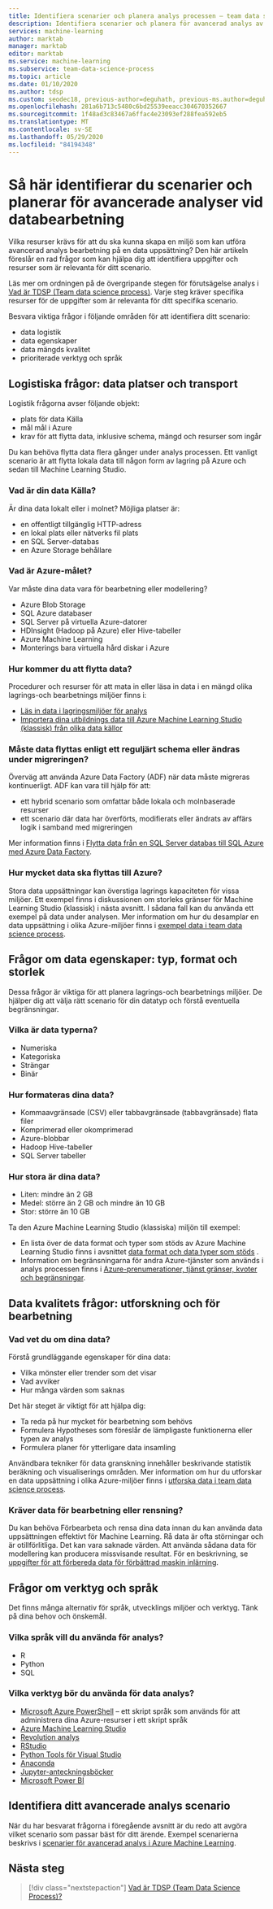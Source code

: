 ```yaml
---
title: Identifiera scenarier och planera analys processen – team data science-processen | Azure Machine Learning
description: Identifiera scenarier och planera för avancerad analys av data behandling genom att beakta en serie viktiga frågor.
services: machine-learning
author: marktab
manager: marktab
editor: marktab
ms.service: machine-learning
ms.subservice: team-data-science-process
ms.topic: article
ms.date: 01/10/2020
ms.author: tdsp
ms.custom: seodec18, previous-author=deguhath, previous-ms.author=deguhath
ms.openlocfilehash: 281a6b713c5480c6bd25539eeacc304670352667
ms.sourcegitcommit: 1f48ad3c83467a6ffac4e23093ef288fea592eb5
ms.translationtype: MT
ms.contentlocale: sv-SE
ms.lasthandoff: 05/29/2020
ms.locfileid: "84194348"
---
```

# <a name="how-to-identify-scenarios-and-plan-for-advanced-analytics-data-processing"></a>Så här identifierar du scenarier och planerar för avancerade analyser vid databearbetning

Vilka resurser krävs för att du ska kunna skapa en miljö som kan utföra avancerad analys bearbetning på en data uppsättning? Den här artikeln föreslår en rad frågor som kan hjälpa dig att identifiera uppgifter och resurser som är relevanta för ditt scenario.

Läs mer om ordningen på de övergripande stegen för förutsägelse analys i [Vad är TDSP (Team data science process)](overview.md). Varje steg kräver specifika resurser för de uppgifter som är relevanta för ditt specifika scenario.

Besvara viktiga frågor i följande områden för att identifiera ditt scenario:

* data logistik
* data egenskaper
* data mängds kvalitet
* prioriterade verktyg och språk

## <a name="logistic-questions-data-locations-and-movement"></a>Logistiska frågor: data platser och transport

Logistik frågorna avser följande objekt:

* plats för data Källa
* mål mål i Azure
* krav för att flytta data, inklusive schema, mängd och resurser som ingår

Du kan behöva flytta data flera gånger under analys processen. Ett vanligt scenario är att flytta lokala data till någon form av lagring på Azure och sedan till Machine Learning Studio.

### <a name="what-is-your-data-source"></a>Vad är din data Källa?

Är dina data lokalt eller i molnet? Möjliga platser är:

* en offentligt tillgänglig HTTP-adress
* en lokal plats eller nätverks fil plats
* en SQL Server-databas
* en Azure Storage behållare

### <a name="what-is-the-azure-destination"></a>Vad är Azure-målet?

Var måste dina data vara för bearbetning eller modellering? 

* Azure Blob Storage
* SQL Azure databaser
* SQL Server på virtuella Azure-datorer
* HDInsight (Hadoop på Azure) eller Hive-tabeller
* Azure Machine Learning
* Monterings bara virtuella hård diskar i Azure

### <a name="how-are-you-going-to-move-the-data"></a>Hur kommer du att flytta data?

Procedurer och resurser för att mata in eller läsa in data i en mängd olika lagrings-och bearbetnings miljöer finns i:

* [Läs in data i lagringsmiljöer för analys](ingest-data.md)
* [Importera dina utbildnings data till Azure Machine Learning Studio (klassisk) från olika data källor](../studio/import-data.md)

### <a name="does-the-data-need-to-be-moved-on-a-regular-schedule-or-modified-during-migration"></a>Måste data flyttas enligt ett reguljärt schema eller ändras under migreringen?

Överväg att använda Azure Data Factory (ADF) när data måste migreras kontinuerligt. ADF kan vara till hjälp för att:

* ett hybrid scenario som omfattar både lokala och molnbaserade resurser
* ett scenario där data har överförts, modifierats eller ändrats av affärs logik i samband med migreringen

Mer information finns i [Flytta data från en SQL Server databas till SQL Azure med Azure Data Factory](move-sql-azure-adf.md).

### <a name="how-much-of-the-data-is-to-be-moved-to-azure"></a>Hur mycket data ska flyttas till Azure?

Stora data uppsättningar kan överstiga lagrings kapaciteten för vissa miljöer. Ett exempel finns i diskussionen om storleks gränser för Machine Learning Studio (klassisk) i nästa avsnitt. I sådana fall kan du använda ett exempel på data under analysen. Mer information om hur du desamplar en data uppsättning i olika Azure-miljöer finns i [exempel data i team data science process](sample-data.md).

## <a name="data-characteristics-questions-type-format-and-size"></a>Frågor om data egenskaper: typ, format och storlek

Dessa frågor är viktiga för att planera lagrings-och bearbetnings miljöer. De hjälper dig att välja rätt scenario för din datatyp och förstå eventuella begränsningar.

### <a name="what-are-the-data-types"></a>Vilka är data typerna?

* Numeriska
* Kategoriska
* Strängar
* Binär

### <a name="how-is-your-data-formatted"></a>Hur formateras dina data?

* Kommaavgränsade (CSV) eller tabbavgränsade (tabbavgränsade) flata filer
* Komprimerad eller okomprimerad
* Azure-blobbar
* Hadoop Hive-tabeller
* SQL Server tabeller

### <a name="how-large-is-your-data"></a>Hur stora är dina data?

* Liten: mindre än 2 GB
* Medel: större än 2 GB och mindre än 10 GB
* Stor: större än 10 GB

Ta den Azure Machine Learning Studio (klassiska) miljön till exempel:

* En lista över de data format och typer som stöds av Azure Machine Learning Studio finns i avsnittet [data format och data typer som stöds](../studio/import-data.md#supported-data-formats-and-data-types) .
* Information om begränsningarna för andra Azure-tjänster som används i analys processen finns i [Azure-prenumerationer, tjänst gränser, kvoter och begränsningar](../../azure-resource-manager/management/azure-subscription-service-limits.md).

## <a name="data-quality-questions-exploration-and-pre-processing"></a>Data kvalitets frågor: utforskning och för bearbetning

### <a name="what-do-you-know-about-your-data"></a>Vad vet du om dina data?

Förstå grundläggande egenskaper för dina data:

* Vilka mönster eller trender som det visar
* Vad avviker
* Hur många värden som saknas

Det här steget är viktigt för att hjälpa dig:

* Ta reda på hur mycket för bearbetning som behövs
* Formulera Hypotheses som föreslår de lämpligaste funktionerna eller typen av analys
* Formulera planer för ytterligare data insamling

Användbara tekniker för data granskning innehåller beskrivande statistik beräkning och visualiserings områden. Mer information om hur du utforskar en data uppsättning i olika Azure-miljöer finns i [utforska data i team data science process](explore-data.md).

### <a name="does-the-data-require-preprocessing-or-cleaning"></a>Kräver data för bearbetning eller rensning?

Du kan behöva Förbearbeta och rensa dina data innan du kan använda data uppsättningen effektivt för Machine Learning. Rå data är ofta störningar och är otillförlitliga. Det kan vara saknade värden. Att använda sådana data för modellering kan producera missvisande resultat. För en beskrivning, se [uppgifter för att förbereda data för förbättrad maskin inlärning](prepare-data.md).

## <a name="tools-and-languages-questions"></a>Frågor om verktyg och språk

Det finns många alternativ för språk, utvecklings miljöer och verktyg. Tänk på dina behov och önskemål.

### <a name="what-languages-do-you-prefer-to-use-for-analysis"></a>Vilka språk vill du använda för analys?

* R
* Python
* SQL

### <a name="what-tools-should-you-use-for-data-analysis"></a>Vilka verktyg bör du använda för data analys?

* [Microsoft Azure PowerShell](/powershell/azure/overview) – ett skript språk som används för att administrera dina Azure-resurser i ett skript språk
* [Azure Machine Learning Studio](../studio/what-is-ml-studio.md)
* [Revolution analys](https://www.microsoft.com/sql-server/machinelearningserver)
* [RStudio](https://www.rstudio.com)
* [Python Tools för Visual Studio](https://aka.ms/ptvsdocs)
* [Anaconda](https://www.continuum.io/why-anaconda)
* [Jupyter-anteckningsböcker](https://jupyter.org/)
* [Microsoft Power BI](https://powerbi.microsoft.com)

## <a name="identify-your-advanced-analytics-scenario"></a>Identifiera ditt avancerade analys scenario

När du har besvarat frågorna i föregående avsnitt är du redo att avgöra vilket scenario som passar bäst för ditt ärende. Exempel scenarierna beskrivs i [scenarier för avancerad analys i Azure Machine Learning](plan-sample-scenarios.md).

## <a name="next-steps"></a>Nästa steg

> [!div class="nextstepaction"]
> [Vad är TDSP (Team Data Science Process)?](overview.md)
